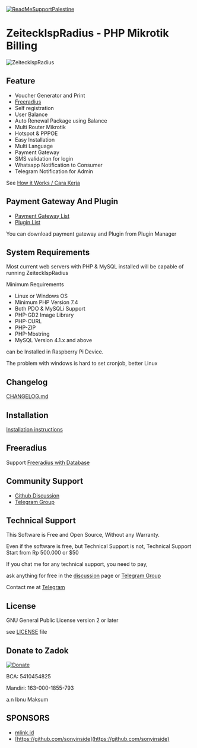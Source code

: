 [![ReadMeSupportPalestine](https://raw.githubusercontent.com/Safouene1/support-palestine-banner/master/banner-project.svg)](https://s.id/standwithpalestine)

# ZeiteckIspRadius - PHP Mikrotik Billing

![ZeiteckIspRadius](install/img/logo.png)

## Feature

- Voucher Generator and Print
- [Freeradius](https://zeiteckispradius.zeiteckcomputers.co.ke/wiki/FreeRadius)
- Self registration
- User Balance
- Auto Renewal Package using Balance
- Multi Router Mikrotik
- Hotspot & PPPOE
- Easy Installation
- Multi Language
- Payment Gateway
- SMS validation for login
- Whatsapp Notification to Consumer
- Telegram Notification for Admin

See [How it Works / Cara Kerja](https://zeiteckispradius.zeiteckcomputers.co.ke/wiki/How-It-Works---Cara-kerja)

## Payment Gateway And Plugin

- [Payment Gateway List](https://github.com/orgs/hotspotbilling/repositories?q=payment+gateway)
- [Plugin List](https://github.com/orgs/hotspotbilling/repositories?q=plugin)

You can download payment gateway and Plugin from Plugin Manager

## System Requirements

Most current web servers with PHP & MySQL installed will be capable of running ZeiteckIspRadius

Minimum Requirements

- Linux or Windows OS
- Minimum PHP Version 7.4
- Both PDO & MySQLi Support
- PHP-GD2 Image Library
- PHP-CURL
- PHP-ZIP
- PHP-Mbstring
- MySQL Version 4.1.x and above

can be Installed in Raspberry Pi Device.

The problem with windows is hard to set cronjob, better Linux

## Changelog

[CHANGELOG.md](CHANGELOG.md)

## Installation

[Installation instructions](https://zeiteckispradius.zeiteckcomputers.co.ke/wiki)

## Freeradius

Support [Freeradius with Database](https://zeiteckispradius.zeiteckcomputers.co.ke/wiki/FreeRadius)

## Community Support

- [Github Discussion](https://zeiteckispradius.zeiteckcomputers.co.ke/discussions)
- [Telegram Group](https://t.me/ZeiteckIspRadius)

## Technical Support

This Software is Free and Open Source, Without any Warranty.

Even if the software is free, but Technical Support is not,
Technical Support Start from Rp 500.000 or $50

If you chat me for any technical support,
you need to pay,

ask anything for free in the [discussion](/hotspotbilling/ZeiteckIspRadius/discussions) page or [Telegram Group](https://t.me/ZeiteckIspRadius)

Contact me at [Telegram](https://t.me/Zadok)

## License

GNU General Public License version 2 or later

see [LICENSE](LICENSE) file


## Donate to Zadok

[![Donate](https://img.shields.io/badge/Donate-PayPal-green.svg)](https://paypal.me/Zadok)

BCA: 5410454825

Mandiri: 163-000-1855-793

a.n Ibnu Maksum

## SPONSORS

- [mlink.id](https://mlink.id)
- [https://github.com/sonyinside](https://github.com/sonyinside)
